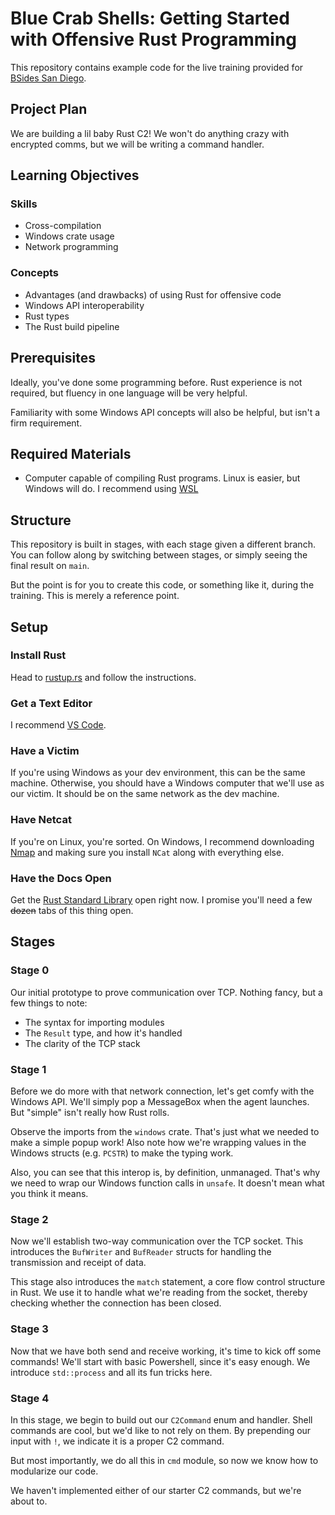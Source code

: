 # Blue Crab Shells: Getting Started with Offensive Rust Programming

This repository contains example code for the live training provided for [BSides San Diego](https://bsidessd.org).


## Project Plan

We are building a lil baby Rust C2! We won't do anything crazy with encrypted comms, but we will be writing a command handler. 

## Learning Objectives

### Skills

* Cross-compilation
* Windows crate usage
* Network programming

### Concepts

* Advantages (and drawbacks) of using Rust for offensive code
* Windows API interoperability
* Rust types
* The Rust build pipeline

## Prerequisites

Ideally, you've done some programming before. Rust experience is not required, but fluency in one language will be very helpful.

Familiarity with some Windows API concepts will also be helpful, but isn't a firm requirement.

## Required Materials

* Computer capable of compiling Rust programs. Linux is easier, but Windows will do. I recommend using [WSL](https://learn.microsoft.com/en-us/windows/wsl/install)

## Structure

This repository is built in stages, with each stage given a different branch. You can follow along by switching between stages, or simply seeing the final result on `main`.

But the point is for you to create this code, or something like it, during the training. This is merely a reference point.

## Setup

### Install Rust

Head to [rustup.rs](https://rustup.rs) and follow the instructions.

### Get a Text Editor

I recommend [VS Code](https://code.visualstudio.com).

### Have a Victim

If you're using Windows as your dev environment, this can be the same machine. Otherwise, you should have a Windows computer that we'll use as our victim. It should be on the same network as the dev machine.

### Have Netcat

If you're on Linux, you're sorted. On Windows, I recommend downloading [Nmap](https://nmap.org/download.html) and making sure you install `NCat` along with everything else.

### Have the Docs Open

Get the [Rust Standard Library](https://doc.rust-lang.org/std/) open right now. I promise you'll need a few ~~dozen~~ tabs of this thing open.

## Stages 

### Stage 0

Our initial prototype to prove communication over TCP. Nothing fancy, but a few things to note:

- The syntax for importing modules
- The `Result` type, and how it's handled
- The clarity of the TCP stack

### Stage 1

Before we do more with that network connection, let's get comfy with the Windows API. We'll simply pop a MessageBox when the agent launches. But "simple" isn't really how Rust rolls. 

Observe the imports from the `windows` crate. That's just what we needed to make a simple popup work! Also note how we're wrapping values in the Windows structs (e.g. `PCSTR`) to make the typing work. 

Also, you can see that this interop is, by definition, unmanaged. That's why we need to wrap our Windows function calls in `unsafe`. It doesn't mean what you think it means.

### Stage 2

Now we'll establish two-way communication over the TCP socket. This introduces the `BufWriter` and `BufReader` structs for handling the transmission and receipt of data.

This stage also introduces the `match` statement, a core flow control structure in Rust. We use it to handle what we're reading from the socket, thereby checking whether the connection has been closed.

### Stage 3

Now that we have both send and receive working, it's time to kick off some commands! We'll start with basic Powershell, since it's easy enough. We introduce `std::process` and all its fun tricks here.

### Stage 4

In this stage, we begin to build out our `C2Command` enum and handler. Shell commands are cool, but we'd like to not rely on them. By prepending our input with `!`, we indicate it is a proper C2 command.

But most importantly, we do all this in `cmd` module, so now we know how to modularize our code. 

We haven't implemented either of our starter C2 commands, but we're about to.

